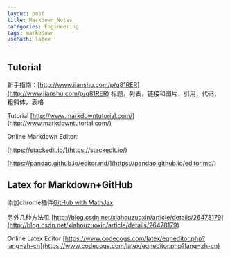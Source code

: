 ```yaml
---
layout: post
title: Markdown_Notes
categories: Engineering
tags: markedown
useMath: latex
---
```

## Tutorial

新手指南：[http://www.jianshu.com/p/q81RER](http://www.jianshu.com/p/q81RER) 标题，列表，链接和图片，引用，代码，粗斜体，表格

Tutorial [http://www.markdowntutorial.com/](http://www.markdowntutorial.com/)

Online Markdown Editor: 

[https://stackedit.io/](https://stackedit.io/)

[https://pandao.github.io/editor.md/](https://pandao.github.io/editor.md/)

## Latex for Markdown+GitHub

添加chrome插件[GitHub with MathJax](https://chrome.google.com/webstore/detail/github-with-mathjax/ioemnmodlmafdkllaclgeombjnmnbima/related)

另外几种方法见 [http://blog.csdn.net/xiahouzuoxin/article/details/26478179](http://blog.csdn.net/xiahouzuoxin/article/details/26478179)

Online Latex Editor [https://www.codecogs.com/latex/eqneditor.php?lang=zh-cn](https://www.codecogs.com/latex/eqneditor.php?lang=zh-cn)


